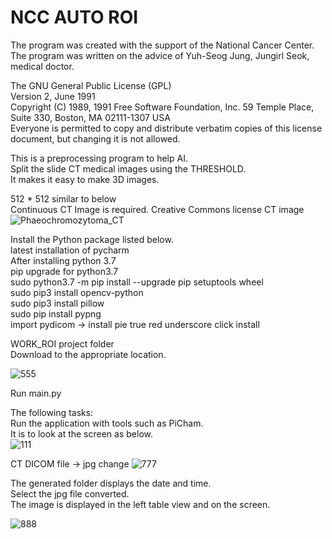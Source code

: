
# NCC AUTO ROI     
The program was created with the support of the National Cancer Center.     
The program was written on the advice of Yuh-Seog Jung, Jungirl Seok, medical doctor.     

The GNU General Public License (GPL)     
Version 2, June 1991     
Copyright (C) 1989, 1991 Free Software Foundation, Inc. 59 Temple Place, Suite 330, Boston, MA 02111-1307 USA     
Everyone is permitted to copy and distribute verbatim copies of this license document, but changing it is not allowed.     

This is a preprocessing program to help AI.     
Split the slide CT medical images using the THRESHOLD.     
It makes it easy to make 3D images.     

512 * 512 similar to below     
Continuous CT Image is required.    Creative Commons license CT image    
![Phaeochromozytoma_CT](https://user-images.githubusercontent.com/19296155/106423123-28176200-64a3-11eb-8b92-396efc1ded24.jpg)

Install the Python package listed below.     
latest installation of pycharm     
After installing python 3.7     
pip upgrade for python3.7     
sudo python3.7 -m pip install --upgrade pip setuptools wheel     
sudo pip3 install opencv-python     
sudo pip3 install pillow     
sudo pip install pypng     
import pydicom -> install pie true red underscore click install     

WORK_ROI project folder     
Download to the appropriate location.     

![555](https://user-images.githubusercontent.com/19296155/106425611-74fd3780-64a7-11eb-91e7-7fd586965295.png) 

Run main.py

The following tasks:    
Run the application with tools such as PiCham.     
It is to look at the screen as below.     
![111](https://user-images.githubusercontent.com/19296155/106424051-e4bdf300-64a4-11eb-8a1f-6ce15a636a6c.png)   
     
CT DICOM file -> jpg change
![777](https://user-images.githubusercontent.com/19296155/106426809-97905000-64a9-11eb-926c-1f794589c34d.png)

The generated folder displays the date and time.     
Select the jpg file converted.     
The image is displayed in the left table view and on the screen.     

![888](https://user-images.githubusercontent.com/19296155/106428474-62d1c800-64ac-11eb-872d-41312901e93d.png)








